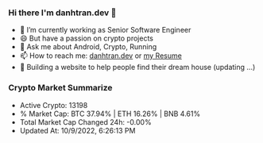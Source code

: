 ### Hi there I'm danhtran.dev 👋

- 🔭 I’m currently working as Senior Software Engineer
- 😄 But have a passion on crypto projects
- 💬 Ask me about Android, Crypto, Running 
- 📫 How to reach me: <a href="https://danhtran.dev" target="_blank">danhtran.dev</a> or <a href="Developer-Resume.pdf" target="_blank">my Resume</a>
- 🌱 Building a website to help people find their dream house (updating ...)

### Crypto Market Summarize
- Active Crypto: 13198
- % Market Cap: BTC 37.94% | ETH 16.26% | BNB 4.61%
- Total Market Cap Changed 24h: -0.00%
- Updated At: 10/9/2022, 6:26:13 PM
